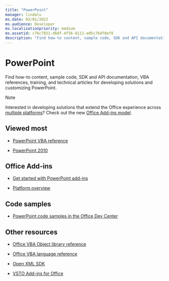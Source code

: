 ```yaml
---
title: "PowerPoint"
manager: lindalu
ms.date: 03/01/2022
ms.audience: Developer
ms.localizationpriority: medium
ms.assetid: c76c7851-d68f-4f56-8111-e05c764f0ef8
description: "Find how-to content, sample code, SDK and API documentation, VBA references, training, and technical articles for developing solutions and customizing PowerPoint."
---
```


# PowerPoint

Find how-to content, sample code, SDK and API documentation, VBA references, training, and technical articles for developing solutions and customizing PowerPoint.
  
> [!NOTE]
> Interested in developing solutions that extend the Office experience across [multiple platforms](/office/dev/add-ins/overview/office-add-in-availability)? Check out the new [Office Add-ins model](/office/dev/add-ins/).
  
## Viewed most
  
- [PowerPoint VBA reference](/office/vba/api/overview/powerpoint)
  
- [PowerPoint 2010](/previous-versions/office/developer/office-2010/cc313152(v=office.12))
  
## Office Add-ins
  
- [Get started with PowerPoint add-ins](/office/dev/add-ins/quickstarts/powerpoint-quickstart?tabs=visual-studio)
  
- [Platform overview](/office/dev/add-ins/overview/office-add-ins)
  
## Code samples
  
- [PowerPoint code samples in the Office Dev Center](https://developer.microsoft.com/microsoft-365/gallery/?filterBy=PowerPoint,Samples&search=)
  
## Other resources

- [Office VBA Object library reference](/office/vba/api/overview/library-reference)

- [Office VBA language reference](/office/vba/api/overview/language-reference)

- [Open XML SDK](/office/open-xml/open-xml-sdk)

- [VSTO Add-ins for Office](/visualstudio/vsto/create-vsto-add-ins-for-office-by-using-visual-studio?view=vs-2017&preserve-view=true)
